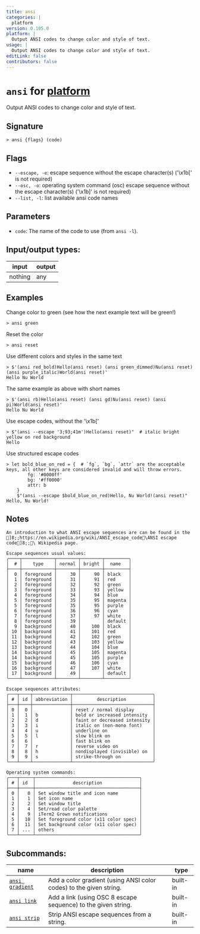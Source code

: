 ```yaml
---
title: ansi
categories: |
  platform
version: 0.105.0
platform: |
  Output ANSI codes to change color and style of text.
usage: |
  Output ANSI codes to change color and style of text.
editLink: false
contributors: false
---
```

<!-- This file is automatically generated. Please edit the command in https://github.com/nushell/nushell instead. -->

# `ansi` for [platform](/commands/categories/platform.md)

<div class='command-title'>Output ANSI codes to change color and style of text.</div>

## Signature

```> ansi {flags} (code)```

## Flags

 -  `--escape, -e`: escape sequence without the escape character(s) ('\x1b[' is not required)
 -  `--osc, -o`: operating system command (osc) escape sequence without the escape character(s) ('\x1b]' is not required)
 -  `--list, -l`: list available ansi code names

## Parameters

 -  `code`: The name of the code to use (from `ansi -l`).


## Input/output types:

| input   | output |
| ------- | ------ |
| nothing | any    |
## Examples

Change color to green (see how the next example text will be green!)
```nu
> ansi green

```

Reset the color
```nu
> ansi reset

```

Use different colors and styles in the same text
```nu
> $'(ansi red_bold)Hello(ansi reset) (ansi green_dimmed)Nu(ansi reset) (ansi purple_italic)World(ansi reset)'
Hello Nu World
```

The same example as above with short names
```nu
> $'(ansi rb)Hello(ansi reset) (ansi gd)Nu(ansi reset) (ansi pi)World(ansi reset)'
Hello Nu World
```

Use escape codes, without the '\x1b['
```nu
> $"(ansi --escape '3;93;41m')Hello(ansi reset)"  # italic bright yellow on red background
Hello
```

Use structured escape codes
```nu
> let bold_blue_on_red = {  # `fg`, `bg`, `attr` are the acceptable keys, all other keys are considered invalid and will throw errors.
        fg: '#0000ff'
        bg: '#ff0000'
        attr: b
    }
    $"(ansi --escape $bold_blue_on_red)Hello, Nu World!(ansi reset)"
Hello, Nu World!
```

## Notes
```text
An introduction to what ANSI escape sequences are can be found in the
]8;;https://en.wikipedia.org/wiki/ANSI_escape_code\ANSI escape code]8;;\ Wikipedia page.

Escape sequences usual values:
╭────┬────────────┬────────┬────────┬─────────╮
│  # │    type    │ normal │ bright │  name   │
├────┼────────────┼────────┼────────┼─────────┤
│  0 │ foreground │     30 │     90 │ black   │
│  1 │ foreground │     31 │     91 │ red     │
│  2 │ foreground │     32 │     92 │ green   │
│  3 │ foreground │     33 │     93 │ yellow  │
│  4 │ foreground │     34 │     94 │ blue    │
│  5 │ foreground │     35 │     95 │ magenta │
│  5 │ foreground │     35 │     95 │ purple  │
│  6 │ foreground │     36 │     96 │ cyan    │
│  7 │ foreground │     37 │     97 │ white   │
│  8 │ foreground │     39 │        │ default │
│  9 │ background │     40 │    100 │ black   │
│ 10 │ background │     41 │    101 │ red     │
│ 11 │ background │     42 │    102 │ green   │
│ 12 │ background │     43 │    103 │ yellow  │
│ 13 │ background │     44 │    104 │ blue    │
│ 14 │ background │     45 │    105 │ magenta │
│ 14 │ background │     45 │    105 │ purple  │
│ 15 │ background │     46 │    106 │ cyan    │
│ 16 │ background │     47 │    107 │ white   │
│ 17 │ background │     49 │        │ default │
╰────┴────────────┴────────┴────────┴─────────╯

Escape sequences attributes:
╭───┬────┬──────────────┬──────────────────────────────╮
│ # │ id │ abbreviation │         description          │
├───┼────┼──────────────┼──────────────────────────────┤
│ 0 │  0 │              │ reset / normal display       │
│ 1 │  1 │ b            │ bold or increased intensity  │
│ 2 │  2 │ d            │ faint or decreased intensity │
│ 3 │  3 │ i            │ italic on (non-mono font)    │
│ 4 │  4 │ u            │ underline on                 │
│ 5 │  5 │ l            │ slow blink on                │
│ 6 │  6 │              │ fast blink on                │
│ 7 │  7 │ r            │ reverse video on             │
│ 8 │  8 │ h            │ nondisplayed (invisible) on  │
│ 9 │  9 │ s            │ strike-through on            │
╰───┴────┴──────────────┴──────────────────────────────╯

Operating system commands:
╭───┬─────┬───────────────────────────────────────╮
│ # │ id  │              description              │
├───┼─────┼───────────────────────────────────────┤
│ 0 │   0 │ Set window title and icon name        │
│ 1 │   1 │ Set icon name                         │
│ 2 │   2 │ Set window title                      │
│ 3 │   4 │ Set/read color palette                │
│ 4 │   9 │ iTerm2 Grown notifications            │
│ 5 │  10 │ Set foreground color (x11 color spec) │
│ 6 │  11 │ Set background color (x11 color spec) │
│ 7 │ ... │ others                                │
╰───┴─────┴───────────────────────────────────────╯
```

## Subcommands:

| name                                               | description                                                        | type     |
| -------------------------------------------------- | ------------------------------------------------------------------ | -------- |
| [`ansi gradient`](/commands/docs/ansi_gradient.md) | Add a color gradient (using ANSI color codes) to the given string. | built-in |
| [`ansi link`](/commands/docs/ansi_link.md)         | Add a link (using OSC 8 escape sequence) to the given string.      | built-in |
| [`ansi strip`](/commands/docs/ansi_strip.md)       | Strip ANSI escape sequences from a string.                         | built-in |